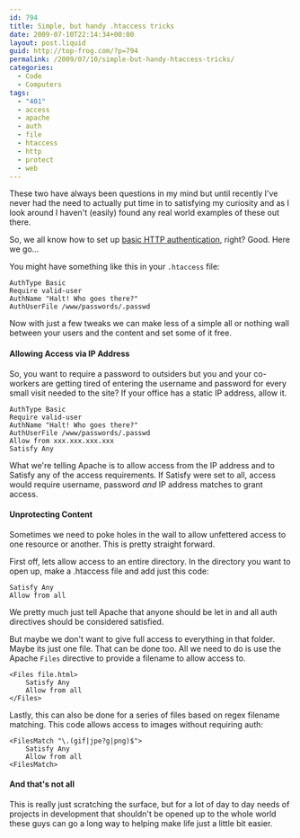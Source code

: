 ```yaml
---
id: 794
title: Simple, but handy .htaccess tricks
date: 2009-07-10T22:14:34+00:00
layout: post.liquid
guid: http://top-frog.com/?p=794
permalink: /2009/07/10/simple-but-handy-htaccess-tricks/
categories:
  - Code
  - Computers
tags:
  - "401"
  - access
  - apache
  - auth
  - file
  - htaccess
  - http
  - protect
  - web
---
```

These two have always been questions in my mind but until recently I've never had the need to actually put time in to satisfying my curiosity and as I look around I haven't (easily) found any real world examples of these out there.

So, we all know how to set up [basic HTTP authentication](http://httpd.apache.org/docs/2.2/howto/auth.html), right? Good. Here we go&hellip;

You might have something like this in your `.htaccess` file:

``` apacheconf
AuthType Basic
Require valid-user
AuthName "Halt! Who goes there?"
AuthUserFile /www/passwords/.passwd
```

Now with just a few tweaks we can make less of a simple all or nothing wall between your users and the content and set some of it free.

#### Allowing Access via IP Address

So, you want to require a password to outsiders but you and your co-workers are getting tired of entering the username and password for every small visit needed to the site? If your office has a static IP address, allow it.

``` apacheconf
AuthType Basic
Require valid-user
AuthName "Halt! Who goes there?"
AuthUserFile /www/passwords/.passwd
Allow from xxx.xxx.xxx.xxx
Satisfy Any
```

What we're telling Apache is to allow access from the IP address and to Satisfy any of the access requirements. If Satisfy were set to all, access would require username, password _and_ IP address matches to grant access.

#### Unprotecting Content

Sometimes we need to poke holes in the wall to allow unfettered access to one resource or another. This is pretty straight forward. 

First off, lets allow access to an entire directory. In the directory you want to open up, make a .htaccess file and add just this code:

``` apacheconf
Satisfy Any
Allow from all
```

We pretty much just tell Apache that anyone should be let in and all auth directives should be considered satisfied.

But maybe we don't want to give full access to everything in that folder. Maybe its just one file. That can be done too. All we need to do is use the Apache `Files` directive to provide a filename to allow access to.

``` apacheconf
<Files file.html>
    Satisfy Any
    Allow from all
</Files>
```

Lastly, this can also be done for a series of files based on regex filename matching. This code allows access to images without requiring auth:

``` apacheconf
<FilesMatch "\.(gif|jpe?g|png)$">
    Satisfy Any
    Allow from all
<FilesMatch>
```

#### And that's not all

This is really just scratching the surface, but for a lot of day to day needs of projects in development that shouldn't be opened up to the whole world these guys can go a long way to helping make life just a little bit easier.

